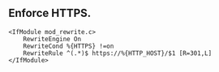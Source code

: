 Enforce HTTPS.
----------------------------------------------------------------------------------------------------

	<IfModule mod_rewrite.c>
		RewriteEngine On
		RewriteCond %{HTTPS} !=on
		RewriteRule ^(.*)$ https://%{HTTP_HOST}/$1 [R=301,L]
	</IfModule>